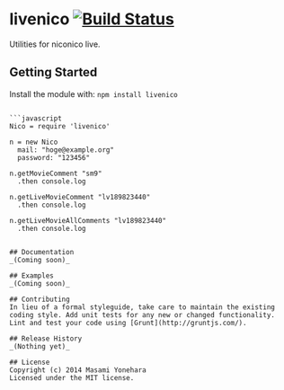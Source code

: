 # livenico [![Build Status](https://secure.travis-ci.org/hdemon/livenico.js.png?branch=master)](http://travis-ci.org/hdemon/livenico.js)

Utilities for niconico live.

## Getting Started
Install the module with: `npm install livenico`
```

```javascript
Nico = require 'livenico'

n = new Nico
  mail: "hoge@example.org"
  password: "123456"

n.getMovieComment "sm9"
  .then console.log

n.getLiveMovieComment "lv189823440"
  .then console.log

n.getLiveMovieAllComments "lv189823440"
  .then console.log


## Documentation
_(Coming soon)_

## Examples
_(Coming soon)_

## Contributing
In lieu of a formal styleguide, take care to maintain the existing coding style. Add unit tests for any new or changed functionality. Lint and test your code using [Grunt](http://gruntjs.com/).

## Release History
_(Nothing yet)_

## License
Copyright (c) 2014 Masami Yonehara
Licensed under the MIT license.
